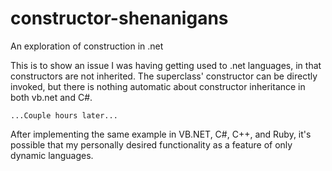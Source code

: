 # constructor-shenanigans
An exploration of construction in .net

This is to show an issue I was having getting used to .net languages, in that constructors are not inherited.
The superclass' constructor can be directly invoked, but there is nothing automatic about constructor inheritance in both vb.net and C#.


    ...Couple hours later...

After implementing the same example in VB.NET, C#, C++, and Ruby, it's possible that my personally desired functionality as a feature of only dynamic languages.
